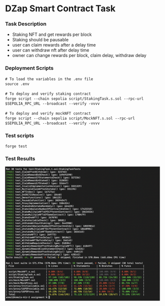 # DZap Smart Contract Task

### Task Description

- Staking NFT and get rewards per block
- Staking should be pausable
- user can claim rewards after a delay time
- user can withdraw nft after delay time
- owner can change rewards per block, claim delay, withdraw delay

### Deployment Scripts

```solidity
# To load the variables in the .env file
source .env

# To deploy and verify staking contract
forge script --chain sepolia script/StakingTask.s.sol --rpc-url $SEPOLIA_RPC_URL --broadcast --verify -vvvv

# To deploy and verify mockNFT contract
forge script --chain sepolia script/MockNFT.s.sol --rpc-url $SEPOLIA_RPC_URL --broadcast --verify -vvvv

```

### Test scripts

```solidity
forge test
```



### Test Results

![Test Outputs](images/testOutput.png)
